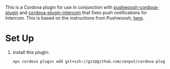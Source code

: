 This is a Cordova plugin for use in conjunction with [pushwoosh-cordova-plugin](https://github.com/Pushwoosh/pushwoosh-phonegap-plugin#readme) and [cordova-plugin-intercom](https://github.com/intercom/intercom-cordova#readme) that fixes push notifications for Intercom. This is based on the instructions from Pushwoosh, [here](https://www.pushwoosh.com/platform-docs/pushwoosh-sdk/android-push-notifications/android-faq#using-pushwoosh-sdk-with-other-fcm-services).

# Set Up

1. Install this plugin:

    ```sh
    npx cordova plugin add git+ssh://git@github.com/zenput/cordova-plugin-pushwoosh-intercom.git
    ```
